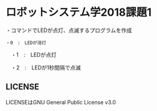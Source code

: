 # ロボットシステム学2018課題1
・コマンドでLEDが点灯、点滅するプログラムを作成

    ・0　:　LEDが消灯
    
  　・1　:　LEDが点灯
   
  　・2　:　LEDが1秒間隔で点滅
   
## LICENSE
LICENSEはGNU General Public License v3.0
